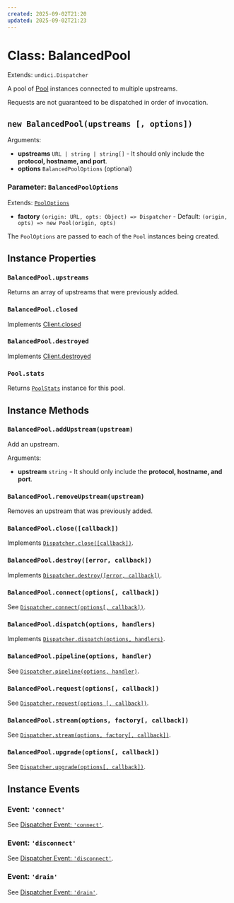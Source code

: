 ```yaml
---
created: 2025-09-02T21:20
updated: 2025-09-02T21:23
---
```

# Class: BalancedPool

Extends: `undici.Dispatcher`

A pool of [Pool](/docs/docs/api/Pool.md) instances connected to multiple upstreams.

Requests are not guaranteed to be dispatched in order of invocation.

## `new BalancedPool(upstreams [, options])`

Arguments:

* **upstreams** `URL | string | string[]` - It should only include the **protocol, hostname, and port**.
* **options** `BalancedPoolOptions` (optional)

### Parameter: `BalancedPoolOptions`

Extends: [`PoolOptions`](/docs/docs/api/Pool.md#parameter-pooloptions)

* **factory** `(origin: URL, opts: Object) => Dispatcher` - Default: `(origin, opts) => new Pool(origin, opts)`

The `PoolOptions` are passed to each of the `Pool` instances being created.
## Instance Properties

### `BalancedPool.upstreams`

Returns an array of upstreams that were previously added.

### `BalancedPool.closed`

Implements [Client.closed](/docs/docs/api/Client.md#clientclosed)

### `BalancedPool.destroyed`

Implements [Client.destroyed](/docs/docs/api/Client.md#clientdestroyed)

### `Pool.stats`

Returns [`PoolStats`](/docs/docs/api/PoolStats.md) instance for this pool.

## Instance Methods

### `BalancedPool.addUpstream(upstream)`

Add an upstream.

Arguments:

* **upstream** `string` - It should only include the **protocol, hostname, and port**.

### `BalancedPool.removeUpstream(upstream)`

Removes an upstream that was previously added.

### `BalancedPool.close([callback])`

Implements [`Dispatcher.close([callback])`](/docs/docs/api/Dispatcher.md#dispatcherclosecallback-promise).

### `BalancedPool.destroy([error, callback])`

Implements [`Dispatcher.destroy([error, callback])`](/docs/docs/api/Dispatcher.md#dispatcherdestroyerror-callback-promise).

### `BalancedPool.connect(options[, callback])`

See [`Dispatcher.connect(options[, callback])`](/docs/docs/api/Dispatcher.md#dispatcherconnectoptions-callback).

### `BalancedPool.dispatch(options, handlers)`

Implements [`Dispatcher.dispatch(options, handlers)`](/docs/docs/api/Dispatcher.md#dispatcherdispatchoptions-handler).

### `BalancedPool.pipeline(options, handler)`

See [`Dispatcher.pipeline(options, handler)`](/docs/docs/api/Dispatcher.md#dispatcherpipelineoptions-handler).

### `BalancedPool.request(options[, callback])`

See [`Dispatcher.request(options [, callback])`](/docs/docs/api/Dispatcher.md#dispatcherrequestoptions-callback).

### `BalancedPool.stream(options, factory[, callback])`

See [`Dispatcher.stream(options, factory[, callback])`](/docs/docs/api/Dispatcher.md#dispatcherstreamoptions-factory-callback).

### `BalancedPool.upgrade(options[, callback])`

See [`Dispatcher.upgrade(options[, callback])`](/docs/docs/api/Dispatcher.md#dispatcherupgradeoptions-callback).

## Instance Events

### Event: `'connect'`

See [Dispatcher Event: `'connect'`](/docs/docs/api/Dispatcher.md#event-connect).

### Event: `'disconnect'`

See [Dispatcher Event: `'disconnect'`](/docs/docs/api/Dispatcher.md#event-disconnect).

### Event: `'drain'`

See [Dispatcher Event: `'drain'`](/docs/docs/api/Dispatcher.md#event-drain).
